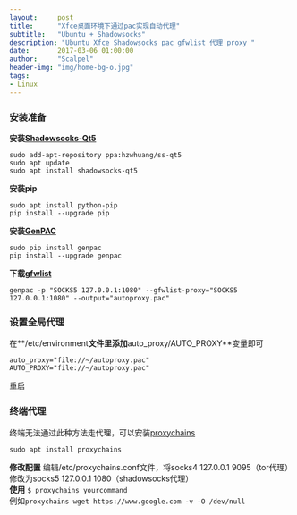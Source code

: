 ```yaml
---
layout:     post
title:      "Xfce桌面环境下通过pac实现自动代理"
subtitle:   "Ubuntu + Shadowsocks"
description: "Ubuntu Xfce Shadowsocks pac gfwlist 代理 proxy "
date:       2017-03-06 01:00:00
author:     "Scalpel"
header-img: "img/home-bg-o.jpg"
tags:
- Linux
---
```

### 安装准备
**安装[Shadowsocks-Qt5](https://github.com/shadowsocks/shadowsocks-qt5)**  
```
sudo add-apt-repository ppa:hzwhuang/ss-qt5
sudo apt update
sudo apt install shadowsocks-qt5
```
**安装pip**
```
sudo apt install python-pip
pip install --upgrade pip
```
**安装[GenPAC](https://github.com/JinnLynn/genpac)**
```
sudo pip install genpac
pip install --upgrade genpac
```
**下载[gfwlist](https://raw.githubusercontent.com/gfwlist/gfwlist/master/gfwlist.txt)**
```
genpac -p "SOCKS5 127.0.0.1:1080" --gfwlist-proxy="SOCKS5 127.0.0.1:1080" --output="autoproxy.pac"
```
### 设置全局代理
在**/etc/environment**文件里添加**auto_proxy/AUTO_PROXY**变量即可
```
auto_proxy="file://~/autoproxy.pac"
AUTO_PROXY="file://~/autoproxy.pac"
```
重启
### 终端代理
终端无法通过此种方法走代理，可以安装[proxychains](https://github.com/haad/proxychains)  
```
sudo apt install proxychains
```
**修改配置**
编辑/etc/proxychains.conf文件，将socks4 127.0.0.1 9095（tor代理）修改为socks5 127.0.0.1 1080（shadowsocks代理）   
**使用**
`$ proxychains yourcommand`   
例如`proxychains wget https://www.google.com -v -O /dev/null`
